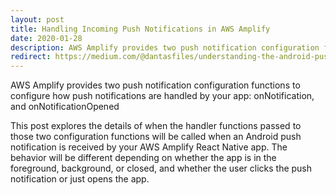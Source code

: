 ```yaml
---
layout: post
title: Handling Incoming Push Notifications in AWS Amplify
date: 2020-01-28
description: AWS Amplify provides two push notification configuration functions to configure how push notifications are handled by your app\: onNotification, and onNotificationOpened.
redirect: https://medium.com/@dantasfiles/understanding-the-android-push-notification-configuration-functions-in-aws-amplify-ab97d71e048c
---
```


AWS Amplify provides two push notification configuration functions to configure how push notifications are handled by your app: onNotification, and onNotificationOpened

This post explores the details of when the handler functions passed to those two configuration functions will be called when an Android push notification is received by your AWS Amplify React Native app. The behavior will be different depending on whether the app is in the foreground, background, or closed, and whether the user clicks the push notification or just opens the app.

